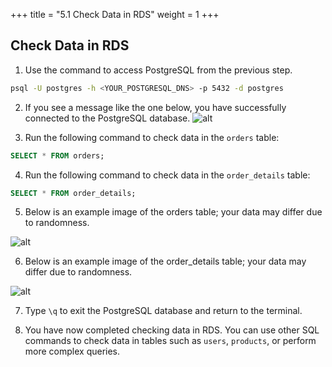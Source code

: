 +++
title = "5.1 Check Data in RDS"
weight = 1
+++

## Check Data in RDS

1. Use the command to access PostgreSQL from the previous step.

```bash
psql -U postgres -h <YOUR_POSTGRESQL_DNS> -p 5432 -d postgres
```

2. If you see a message like the one below, you have successfully connected to the PostgreSQL database.
![alt](/images/generate-data/img_5.png)

3. Run the following command to check data in the `orders` table:

```sql
SELECT * FROM orders;
```

4. Run the following command to check data in the `order_details` table:

```sql
SELECT * FROM order_details;
```

5. Below is an example image of the orders table; your data may differ due to randomness.

![alt](/images/test-connection/img_3.png)

6. Below is an example image of the order_details table; your data may differ due to randomness.

![alt](/images/test-connection/img_4.png)

7. Type `\q` to exit the PostgreSQL database and return to the terminal.

8. You have now completed checking data in RDS. You can use other SQL commands to check data in tables such as `users`, `products`, or perform more complex queries.
